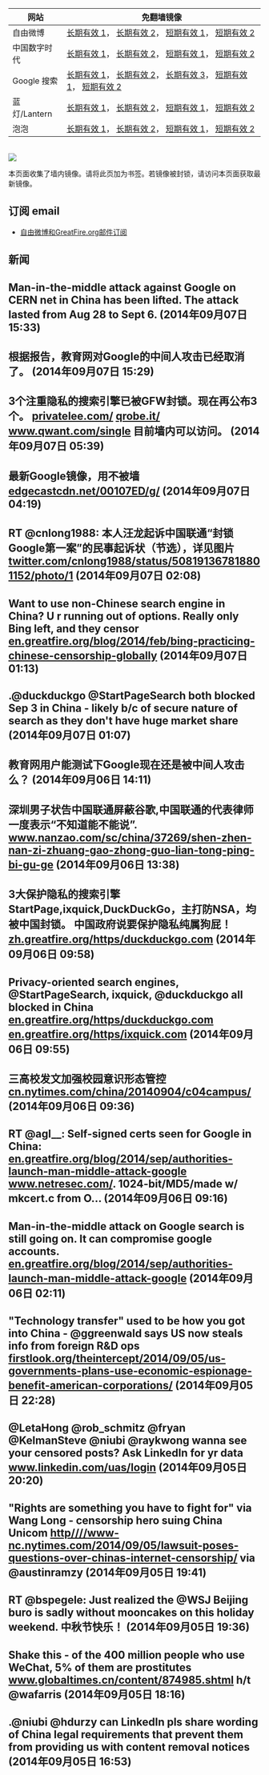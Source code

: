 <table>
    <thead>
        <tr>
            <th>网站</th>
            <th>免翻墙镜像</th>
        </tr>
    </thead>
    <tbody>    
        <tr>
            <td>自由微博</td>
            <td>            
                <a href="https://a248.e.akamai.net/f/1/1/1/dci.download.akamai.com/35985/159415/1/f/" target="_BLANK">长期有效 1</a>，            
                <a href="https://objects.dreamhost.com/freeweibo/index.html" target="_BLANK">长期有效 2</a>，            
                <a href="https://fw2.azurewebsites.net" target="_BLANK">短期有效 1</a>，            
                <a href="https://d1stdkq55ggsv7.cloudfront.net" target="_BLANK">短期有效 2</a>
            </td>
        </tr>    
        <tr>
            <td>中国数字时代</td>
            <td>            
                <a href="https://a248.e.akamai.net/f/1/1/1/dci.download.akamai.com/35985/159415/1/c/" target="_BLANK">长期有效 1</a>，            
                <a href="https://objects.dreamhost.com/cdt/index.html" target="_BLANK">长期有效 2</a>，            
                <a href="https://1ff2d.azurewebsites.net" target="_BLANK">短期有效 1</a>，            
                <a href="https://d29jekp4emy41a.cloudfront.net" target="_BLANK">短期有效 2</a>
            </td>
        </tr>    
        <tr>
            <td>Google 搜索</td>
            <td>            
                <a href="https://edgecastcdn.net/00107ED/g/" target="_BLANK">长期有效 1</a>，            
                <a href="https://a248.e.akamai.net/f/1/1/1/dci.download.akamai.com/35985/159415/1/g/" target="_BLANK">长期有效 2</a>，            
                <a href="https://objects.dreamhost.com/goo/index.html" target="_BLANK">长期有效 3</a>，            
                <a href="https://865ba.azurewebsites.net" target="_BLANK">短期有效 1</a>，            
                <a href="https://d3vv89cvqbrqlq.cloudfront.net" target="_BLANK">短期有效 2</a>
            </td>
        </tr>    
        <tr>
            <td>蓝灯/Lantern</td>
            <td>            
                <a href="https://a248.e.akamai.net/f/1/1/1/dci.download.akamai.com/35985/159415/1/l/" target="_BLANK">长期有效 1</a>，            
                <a href="https://objects.dreamhost.com/lantern/index.html" target="_BLANK">长期有效 2</a>，            
                <a href="https://lantern1.azurewebsites.net" target="_BLANK">短期有效 1</a>，            
                <a href="https://dx1djqjpnvurw.cloudfront.net" target="_BLANK">短期有效 2</a>
            </td>
        </tr>    
        <tr>
            <td>泡泡</td>
            <td>            
                <a href="https://a248.e.akamai.net/f/1/1/1/dci.download.akamai.com/35985/159415/1/p/" target="_BLANK">长期有效 1</a>，            
                <a href="https://objects.dreamhost.com/paopao/index.html" target="_BLANK">长期有效 2</a>，            
                <a href="https://paopao1.azurewebsites.net" target="_BLANK">短期有效 1</a>，            
                <a href="https://d19ysv8o6fv16v.cloudfront.net" target="_BLANK">短期有效 2</a>
            </td>
        </tr>
    </tbody>
</table>
<br/>
<img src="https://raw.githubusercontent.com/greatfire/z/master/logos.gif" />

本页面收集了墙内镜像。请将此页加为书签。若镜像被封锁，请访问本页面获取最新镜像。

## 订阅 email
* <a href="https://b.us7.list-manage.com/subscribe?u=854fca58782082e0cbdf204a0&id=c78949b93c">自由微博和GreatFire.org邮件订阅</a>
    
## 新闻
Man-in-the-middle attack against Google on CERN net in China has been lifted. The attack lasted from Aug 28 to Sept 6. (2014年09月07日 15:33)
 ---
根据报告，教育网对Google的中间人攻击已经取消了。 (2014年09月07日 15:29)
 ---
3个注重隐私的搜索引擎已被GFW封锁。现在再公布3个。 <a href="https://privatelee.com/" target="_BLANK">privatelee.com/</a> <a href="https://qrobe.it/" target="_BLANK">qrobe.it/</a> <a href="https://www.qwant.com/single" target="_BLANK">www.qwant.com/single</a> 目前墙内可以访问。 (2014年09月07日 05:39)
 ---
最新Google镜像，用不被墙 <a href="https://edgecastcdn.net/00107ED/g/" target="_BLANK">edgecastcdn.net/00107ED/g/</a> (2014年09月07日 04:19)
 ---
RT @cnlong1988: 本人汪龙起诉中国联通“封锁Google第一案”的民事起诉状（节选），详见图片 <a href="https://twitter.com/cnlong1988/status/508191367818801152/photo/1" target="_BLANK">twitter.com/cnlong1988/status/508191367818801152/photo/1</a> (2014年09月07日 02:08)
 ---
Want to use non-Chinese search engine in China? U r running out of options. Really only Bing left, and they censor <a href="https://en.greatfire.org/blog/2014/feb/bing-practicing-chinese-censorship-globally" target="_BLANK">en.greatfire.org/blog/2014/feb/bing-practicing-chinese-censorship-globally</a> (2014年09月07日 01:13)
 ---
.@duckduckgo @StartPageSearch both blocked Sep 3 in China - likely b/c of secure nature of search as they don't have huge market share (2014年09月07日 01:07)
 ---
教育网用户能测试下Google现在还是被中间人攻击么？ (2014年09月06日 14:11)
 ---
深圳男子状告中国联通屏蔽谷歌,中国联通的代表律师一度表示“不知道能不能说”.  <a href="http://www.nanzao.com/sc/china/37269/shen-zhen-nan-zi-zhuang-gao-zhong-guo-lian-tong-ping-bi-gu-ge#0-tsina-1-19971-397232819ff9a47a7b7e80a40613cfe1" target="_BLANK">www.nanzao.com/sc/china/37269/shen-zhen-nan-zi-zhuang-gao-zhong-guo-lian-tong-ping-bi-gu-ge</a> (2014年09月06日 13:38)
 ---
3大保护隐私的搜索引擎StartPage,ixquick,DuckDuckGo，主打防NSA，均被中国封锁。 中国政府说要保护隐私纯属狗屁！ <a href="https://zh.greatfire.org/https/duckduckgo.com" target="_BLANK">zh.greatfire.org/https/duckduckgo.com</a> (2014年09月06日 09:58)
 ---
Privacy-oriented search engines, @StartPageSearch, ixquick, @duckduckgo all blocked in China <a href="https://en.greatfire.org/https/duckduckgo.com" target="_BLANK">en.greatfire.org/https/duckduckgo.com</a> <a href="https://en.greatfire.org/https/ixquick.com" target="_BLANK">en.greatfire.org/https/ixquick.com</a> (2014年09月06日 09:55)
 ---
三高校发文加强校园意识形态管控 <a href="http://cn.nytimes.com/china/20140904/c04campus/" target="_BLANK">cn.nytimes.com/china/20140904/c04campus/</a> (2014年09月06日 09:36)
 ---
RT @agl__: Self-signed certs seen for Google in China: <a href="https://en.greatfire.org/blog/2014/sep/authorities-launch-man-middle-attack-google" target="_BLANK">en.greatfire.org/blog/2014/sep/authorities-launch-man-middle-attack-google</a> <a href="http://www.netresec.com/?page=Blog&month=2014-09&post=Analysis-of-Chinese-MITM-on-Google" target="_BLANK">www.netresec.com/</a>. 1024-bit/MD5/made w/ mkcert.c from O… (2014年09月06日 09:16)
 ---
Man-in-the-middle attack on Google search is still going on. It can compromise google accounts. 
<a href="https://en.greatfire.org/blog/2014/sep/authorities-launch-man-middle-attack-google" target="_BLANK">en.greatfire.org/blog/2014/sep/authorities-launch-man-middle-attack-google</a> (2014年09月06日 02:11)
 ---
"Technology transfer" used to be how you got into China - @ggreenwald says US now steals info from foreign R&amp;D ops  <a href="https://firstlook.org/theintercept/2014/09/05/us-governments-plans-use-economic-espionage-benefit-american-corporations/" target="_BLANK">firstlook.org/theintercept/2014/09/05/us-governments-plans-use-economic-espionage-benefit-american-corporations/</a> (2014年09月05日 22:28)
 ---
@LetaHong @rob_schmitz @fryan @KelmanSteve @niubi @raykwong wanna see your censored posts? Ask LinkedIn for yr data <a href="https://www.linkedin.com/uas/login?session_redirect=https%3A%2F%2Fwww%2Elinkedin%2Ecom%2Fsettings%2Fdata-export-page" target="_BLANK">www.linkedin.com/uas/login</a> (2014年09月05日 20:20)
 ---
"Rights are something you have to fight for" via Wang Long - censorship hero suing China Unicom <a href="HTTP://http:////www-nc.nytimes.com/2014/09/05/lawsuit-poses-questions-over-chinas-internet-censorship/?=_php=true&_type=blogs&_php=true&_type=blogs&_php=true&_type=blogs&_php=true&_type=blogs&_php=true&_type=blogs&_php=true&_type=blogs&_php=true&_type=blogs&smid=tw-share&_r=6&" target="_BLANK">http////www-nc.nytimes.com/2014/09/05/lawsuit-poses-questions-over-chinas-internet-censorship/</a> via @austinramzy (2014年09月05日 19:41)
 ---
RT @bspegele: Just realized the @WSJ Beijing buro is sadly without mooncakes on this holiday weekend. 中秋节快乐！ (2014年09月05日 19:36)
 ---
Shake this - of the 400 million people who use WeChat, 5% of them are prostitutes <a href="http://www.globaltimes.cn/content/874985.shtml" target="_BLANK">www.globaltimes.cn/content/874985.shtml</a> h/t @wafarris (2014年09月05日 18:16)
 ---
.@niubi @hdurzy can LinkedIn pls share wording of China legal requirements that prevent them from providing us with content removal notices (2014年09月05日 16:53)
 ---
